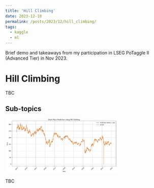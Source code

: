 ```yaml
---
title: 'Hill Climbing'
date: 2023-12-10
permalink: /posts/2023/12/hill_climbing/
tags:
  - kaggle
  - ml
---
```


Brief demo and takeaways from my participation in LSEG PoTaggle II (Advanced Tier) in Nov 2023.

Hill Climbing
======
TBC

Sub-topics
------
<img src='https://github.com/chkao831/11-2023_StockPricePrediction_PoTaggle/blob/main/output_hillClimbing.jpg' width="70%" height="auto">

TBC
